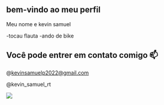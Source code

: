 ## bem-vindo ao meu perfil

Meu nome e kevin samuel

-tocau flauta 
-ando de bike
## Você pode entrer em contato comigo 📫

@kevinsamuelp2022@gmail.com

@kevin_samuel_rt

![](https://media1.tenor.com/m/TCr4VXmpJtUAAAAd/quarantine-got-me-like-bored.gif)
